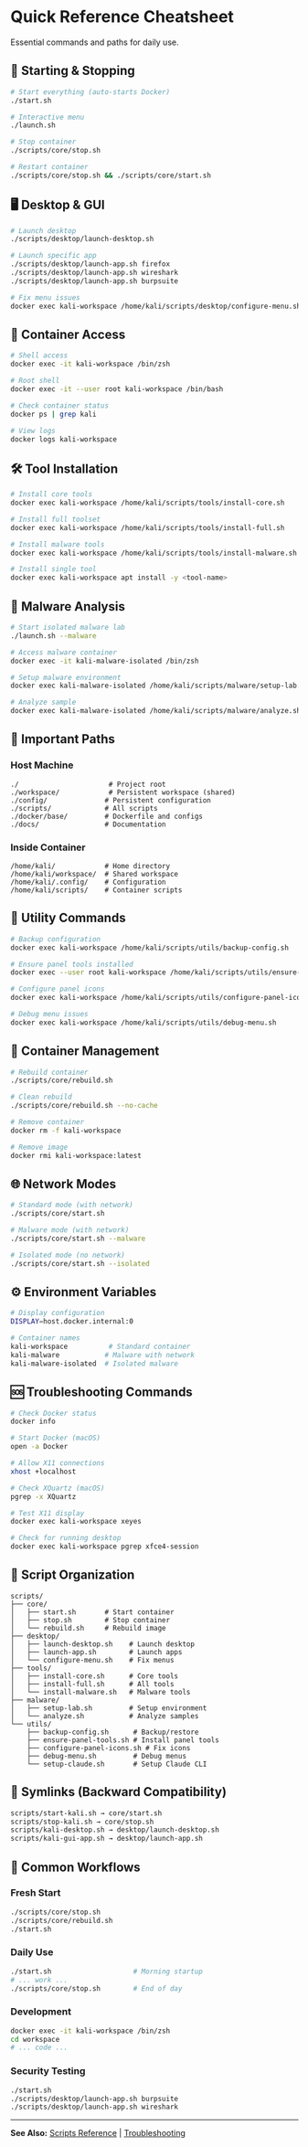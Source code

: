 # Quick Reference Cheatsheet

Essential commands and paths for daily use.

## 🚀 Starting & Stopping

```bash
# Start everything (auto-starts Docker)
./start.sh

# Interactive menu
./launch.sh

# Stop container
./scripts/core/stop.sh

# Restart container
./scripts/core/stop.sh && ./scripts/core/start.sh
```

## 🖥️ Desktop & GUI

```bash
# Launch desktop
./scripts/desktop/launch-desktop.sh

# Launch specific app
./scripts/desktop/launch-app.sh firefox
./scripts/desktop/launch-app.sh wireshark
./scripts/desktop/launch-app.sh burpsuite

# Fix menu issues
docker exec kali-workspace /home/kali/scripts/desktop/configure-menu.sh
```

## 🐚 Container Access

```bash
# Shell access
docker exec -it kali-workspace /bin/zsh

# Root shell
docker exec -it --user root kali-workspace /bin/bash

# Check container status
docker ps | grep kali

# View logs
docker logs kali-workspace
```

## 🛠️ Tool Installation

```bash
# Install core tools
docker exec kali-workspace /home/kali/scripts/tools/install-core.sh

# Install full toolset
docker exec kali-workspace /home/kali/scripts/tools/install-full.sh

# Install malware tools
docker exec kali-workspace /home/kali/scripts/tools/install-malware.sh

# Install single tool
docker exec kali-workspace apt install -y <tool-name>
```

## 🔬 Malware Analysis

```bash
# Start isolated malware lab
./launch.sh --malware

# Access malware container
docker exec -it kali-malware-isolated /bin/zsh

# Setup malware environment
docker exec kali-malware-isolated /home/kali/scripts/malware/setup-lab.sh

# Analyze sample
docker exec kali-malware-isolated /home/kali/scripts/malware/analyze.sh <file>
```

## 📁 Important Paths

### Host Machine
```
./                      # Project root
./workspace/            # Persistent workspace (shared)
./config/              # Persistent configuration
./scripts/             # All scripts
./docker/base/         # Dockerfile and configs
./docs/                # Documentation
```

### Inside Container
```
/home/kali/            # Home directory
/home/kali/workspace/  # Shared workspace
/home/kali/.config/    # Configuration
/home/kali/scripts/    # Container scripts
```

## 🔧 Utility Commands

```bash
# Backup configuration
docker exec kali-workspace /home/kali/scripts/utils/backup-config.sh

# Ensure panel tools installed
docker exec --user root kali-workspace /home/kali/scripts/utils/ensure-panel-tools.sh

# Configure panel icons
docker exec kali-workspace /home/kali/scripts/utils/configure-panel-icons.sh

# Debug menu issues
docker exec kali-workspace /home/kali/scripts/utils/debug-menu.sh
```

## 🔄 Container Management

```bash
# Rebuild container
./scripts/core/rebuild.sh

# Clean rebuild
./scripts/core/rebuild.sh --no-cache

# Remove container
docker rm -f kali-workspace

# Remove image
docker rmi kali-workspace:latest
```

## 🌐 Network Modes

```bash
# Standard mode (with network)
./scripts/core/start.sh

# Malware mode (with network)
./scripts/core/start.sh --malware

# Isolated mode (no network)
./scripts/core/start.sh --isolated
```

## ⚙️ Environment Variables

```bash
# Display configuration
DISPLAY=host.docker.internal:0

# Container names
kali-workspace          # Standard container
kali-malware           # Malware with network
kali-malware-isolated  # Isolated malware
```

## 🆘 Troubleshooting Commands

```bash
# Check Docker status
docker info

# Start Docker (macOS)
open -a Docker

# Allow X11 connections
xhost +localhost

# Check XQuartz (macOS)
pgrep -x XQuartz

# Test X11 display
docker exec kali-workspace xeyes

# Check for running desktop
docker exec kali-workspace pgrep xfce4-session
```

## 📜 Script Organization

```
scripts/
├── core/
│   ├── start.sh       # Start container
│   ├── stop.sh        # Stop container
│   └── rebuild.sh     # Rebuild image
├── desktop/
│   ├── launch-desktop.sh    # Launch desktop
│   ├── launch-app.sh        # Launch apps
│   └── configure-menu.sh    # Fix menus
├── tools/
│   ├── install-core.sh      # Core tools
│   ├── install-full.sh      # All tools
│   └── install-malware.sh   # Malware tools
├── malware/
│   ├── setup-lab.sh         # Setup environment
│   └── analyze.sh           # Analyze samples
└── utils/
    ├── backup-config.sh      # Backup/restore
    ├── ensure-panel-tools.sh # Install panel tools
    ├── configure-panel-icons.sh # Fix icons
    ├── debug-menu.sh         # Debug menus
    └── setup-claude.sh       # Setup Claude CLI
```

## 🔗 Symlinks (Backward Compatibility)

```bash
scripts/start-kali.sh → core/start.sh
scripts/stop-kali.sh → core/stop.sh
scripts/kali-desktop.sh → desktop/launch-desktop.sh
scripts/kali-gui-app.sh → desktop/launch-app.sh
```

## 📝 Common Workflows

### Fresh Start
```bash
./scripts/core/stop.sh
./scripts/core/rebuild.sh
./start.sh
```

### Daily Use
```bash
./start.sh                    # Morning startup
# ... work ...
./scripts/core/stop.sh        # End of day
```

### Development
```bash
docker exec -it kali-workspace /bin/zsh
cd workspace
# ... code ...
```

### Security Testing
```bash
./start.sh
./scripts/desktop/launch-app.sh burpsuite
./scripts/desktop/launch-app.sh wireshark
```

---

**See Also:** [Scripts Reference](reference/SCRIPTS-REFERENCE.md) | [Troubleshooting](troubleshooting/TROUBLESHOOTING.md)